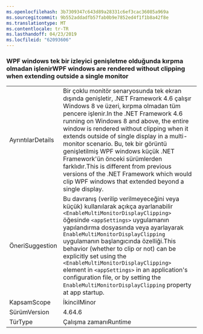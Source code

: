 ```yaml
---
ms.openlocfilehash: 3b7309347c643d89a28331c6ef3cac36085a969a
ms.sourcegitcommit: 9b552addadfb57fab0b9e7852ed4f1f1b8a42f8e
ms.translationtype: MT
ms.contentlocale: tr-TR
ms.lasthandoff: 04/23/2019
ms.locfileid: "62093606"
---
```

### <a name="wpf-windows-are-rendered-without-clipping-when-extending-outside-a-single-monitor"></a><span data-ttu-id="59723-101">WPF windows tek bir izleyici genişletme olduğunda kırpma olmadan işlenir</span><span class="sxs-lookup"><span data-stu-id="59723-101">WPF windows are rendered without clipping when extending outside a single monitor</span></span>

|   |   |
|---|---|
|<span data-ttu-id="59723-102">Ayrıntılar</span><span class="sxs-lookup"><span data-stu-id="59723-102">Details</span></span>|<span data-ttu-id="59723-103">Bir çoklu monitör senaryosunda tek ekran dışında genişletir, .NET Framework 4.6 çalışır Windows 8 ve üzeri, kırpma olmadan tüm pencere işlenir.</span><span class="sxs-lookup"><span data-stu-id="59723-103">In the .NET Framework 4.6 running on Windows 8 and above, the entire window is rendered without clipping when it extends outside of single display in a multi-monitor scenario.</span></span> <span data-ttu-id="59723-104">Bu, tek bir görüntü genişletilmiş WPF windows küçük .NET Framework'ün önceki sürümlerden farklıdır.</span><span class="sxs-lookup"><span data-stu-id="59723-104">This is different from previous versions of the .NET Framework which would clip WPF windows that extended beyond a single display.</span></span>|
|<span data-ttu-id="59723-105">Öneri</span><span class="sxs-lookup"><span data-stu-id="59723-105">Suggestion</span></span>|<span data-ttu-id="59723-106">Bu davranış (verilip verilmeyeceğini veya küçük) kullanılarak açıkça ayarlanabilir <code>&lt;EnableMultiMonitorDisplayClipping&gt;</code> öğesinde <code>&lt;appSettings&gt;</code> uygulamanın yapılandırma dosyasında veya ayarlayarak <code>EnableMultiMonitorDisplayClipping</code> uygulamanın başlangıcında özelliği.</span><span class="sxs-lookup"><span data-stu-id="59723-106">This behavior (whether to clip or not) can be explicitly set using the <code>&lt;EnableMultiMonitorDisplayClipping&gt;</code> element in <code>&lt;appSettings&gt;</code> in an application's configuration file, or by setting the <code>EnableMultiMonitorDisplayClipping</code> property at app startup.</span></span>|
|<span data-ttu-id="59723-107">Kapsam</span><span class="sxs-lookup"><span data-stu-id="59723-107">Scope</span></span>|<span data-ttu-id="59723-108">İkincil</span><span class="sxs-lookup"><span data-stu-id="59723-108">Minor</span></span>|
|<span data-ttu-id="59723-109">Sürüm</span><span class="sxs-lookup"><span data-stu-id="59723-109">Version</span></span>|<span data-ttu-id="59723-110">4.6</span><span class="sxs-lookup"><span data-stu-id="59723-110">4.6</span></span>|
|<span data-ttu-id="59723-111">Tür</span><span class="sxs-lookup"><span data-stu-id="59723-111">Type</span></span>|<span data-ttu-id="59723-112">Çalışma zamanı</span><span class="sxs-lookup"><span data-stu-id="59723-112">Runtime</span></span>|
